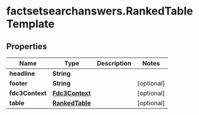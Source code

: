 # factsetsearchanswers.RankedTableTemplate

## Properties

Name | Type | Description | Notes
------------ | ------------- | ------------- | -------------
**headline** | **String** |  | 
**footer** | **String** |  | [optional] 
**fdc3Context** | [**Fdc3Context**](Fdc3Context.md) |  | [optional] 
**table** | [**RankedTable**](RankedTable.md) |  | [optional] 


